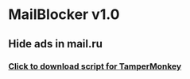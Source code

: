 # MailBlocker v1.0
## Hide ads in mail.ru
### <a href="https://github.com/exploitsrobloxx/MailBlocker/raw/refs/heads/main/mailblocker.user.js">Click to download script for TamperMonkey</a>
